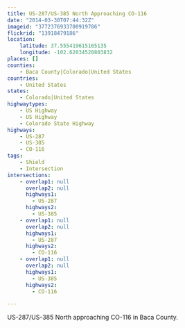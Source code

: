 ```yaml
---
title: US-287/US-385 North Approaching CO-116
date: "2014-03-30T07:44:32Z"
imageid: "3772376933700919786"
flickrid: "13918479186"
location:
    latitude: 37.555419615165135
    longitude: -102.62034520803832
places: []
counties:
    - Baca County|Colorado|United States
countries:
    - United States
states:
    - Colorado|United States
highwaytypes:
    - US Highway
    - US Highway
    - Colorado State Highway
highways:
    - US-287
    - US-385
    - CO-116
tags:
    - Shield
    - Intersection
intersections:
    - overlap1: null
      overlap2: null
      highways1:
        - US-287
      highways2:
        - US-385
    - overlap1: null
      overlap2: null
      highways1:
        - US-287
      highways2:
        - CO-116
    - overlap1: null
      overlap2: null
      highways1:
        - US-385
      highways2:
        - CO-116

---
```

US-287/US-385 North approaching CO-116 in Baca County.